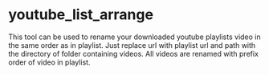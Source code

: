 # youtube_list_arrange
This tool can be used to rename your downloaded youtube playlists video in the same order as in playlist.
Just replace url with playlist url and path with the directory of folder containing videos.
All videos are renamed with prefix order of video in playlist.
